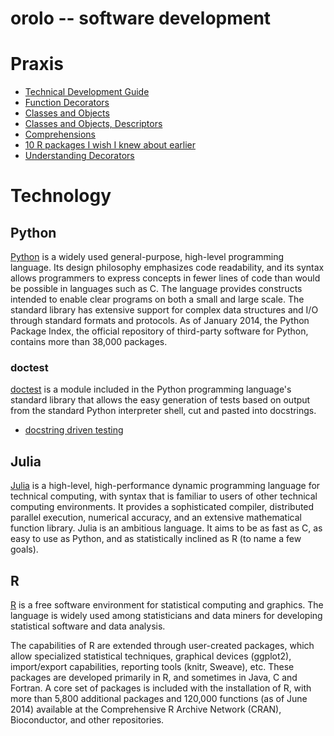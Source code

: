 orolo -- software development
==================

# Praxis

 - [Technical Development Guide](https://www.google.com/about/careers/students/guide-to-technical-development.html)
 - [Function Decorators](http://intermediatepythonista.com/the-function-ii-function-decorators)
 - [Classes and Objects](http://intermediatepythonista.com/classes-and-objects)
 - [Classes and Objects, Descriptors](http://intermediatepythonista.com/classes-and-objects-ii-descriptors)
 - [Comprehensions](http://intermediatepythonista.com/python-comprehensions)
 - [10 R packages I wish I knew about earlier](http://blog.yhathq.com/posts/10-R-packages-I-wish-I-knew-about-earlier.html)
 - [Understanding Decorators](https://www.andreagrandi.it/2015/08/31/understanding-python-decorators-optimizing-a-recursive-fibonacci-implementation/)

# Technology

## Python
[Python](https://www.python.org/)
is a widely used general-purpose, high-level programming language. Its design
philosophy emphasizes code readability, and its syntax allows programmers to
express concepts in fewer lines of code than would be possible in languages
such as C. The language provides constructs intended to enable clear programs
on both a small and large scale. The standard library has extensive support for
complex data structures and I/O through standard formats and protocols. As of
January 2014, the Python Package Index, the official repository of third-party
software for Python, contains more than 38,000 packages.

### doctest
[doctest](https://en.wikipedia.org/wiki/Doctest)
is a module included in the Python programming language's standard library that
allows the easy generation of tests based on output from the standard Python
interpreter shell, cut and pasted into docstrings.

 - [docstring driven testing](http://groups.google.com/group/comp.lang.python/msg/1c57cfb7b3772763)

## Julia
[Julia](http://julialang.org/)
is a high-level, high-performance dynamic programming language for technical
computing, with syntax that is familiar to users of other technical computing
environments. It provides a sophisticated compiler, distributed parallel
execution, numerical accuracy, and an extensive mathematical function library.
Julia is an ambitious language. It aims to be as fast as C, as easy to use as
Python, and as statistically inclined as R (to name a few goals).

## R
[R](http://www.r-project.org/)
is a free software environment for statistical computing and graphics. The
language is widely used among statisticians and data miners for developing
statistical software and data analysis.

The capabilities of R are extended through user-created packages, which allow
specialized statistical techniques, graphical devices (ggplot2), import/export
capabilities, reporting tools (knitr, Sweave), etc. These packages are developed
primarily in R, and sometimes in Java, C and Fortran. A core set of packages is
included with the installation of R, with more than 5,800 additional packages
and 120,000 functions (as of June 2014) available at the Comprehensive R Archive
Network (CRAN), Bioconductor, and other repositories.
